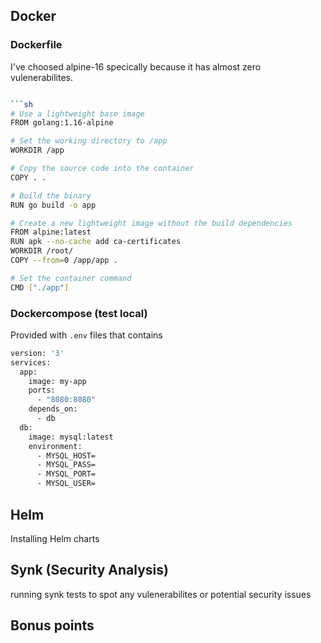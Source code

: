 
## Docker

### Dockerfile

I've choosed alpine-16 specically because it has almost zero vulenerabilites.

```sh

```sh
# Use a lightweight base image
FROM golang:1.16-alpine

# Set the working directory to /app
WORKDIR /app

# Copy the source code into the container
COPY . .

# Build the binary
RUN go build -o app

# Create a new lightweight image without the build dependencies
FROM alpine:latest
RUN apk --no-cache add ca-certificates
WORKDIR /root/
COPY --from=0 /app/app .

# Set the container command
CMD ["./app"]
```

### Dockercompose (test local)

Provided with `.env` files that contains

```sh
version: '3'
services:
  app:
    image: my-app
    ports:
      - "8080:8080"
    depends_on:
      - db
  db:
    image: mysql:latest
    environment:
      - MYSQL_HOST=
      - MYSQL_PASS=
      - MYSQL_PORT=
      - MYSQL_USER=
```

## Helm

Installing Helm charts

## Synk (Security Analysis)

running synk tests to spot any vulenerabilites or potential security issues

## Bonus points
